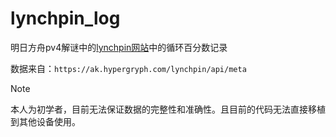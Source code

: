 # lynchpin_log


明日方舟pv4解谜中的[lynchpin网站](https://ak.hypergryph.com/lynchpin)中的循环百分数记录


数据来自：`https://ak.hypergryph.com/lynchpin/api/meta`


> [!NOTE]
> 本人为初学者，目前无法保证数据的完整性和准确性。且目前的代码无法直接移植到其他设备使用。

